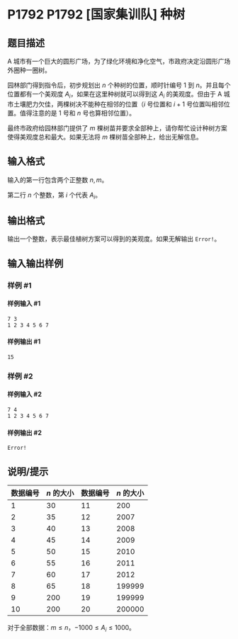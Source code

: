 # P1792 P1792 [国家集训队] 种树

## 题目描述

A 城市有一个巨大的圆形广场，为了绿化环境和净化空气，市政![]()府决定沿圆形广场外圈种一圈树。

园林部门得到指令后，初步规划出 $n$ 个种树的位置，顺时针编号 $1$ 到 $n$。并且每个位置都有一个美观度 $A_i$，如果在这里种树就可以得到这 $A_i$ 的美观度。但由于 A 城市土壤肥力欠佳，两棵树决不能种在相邻的位置（$i$ 号位置和 $i+1$ 号位置叫相邻位置。值得注意的是 $1$ 号和 $n$ 号也算相邻位置）。

最终市![]()政![]()府给园林部门提供了 $m$ 棵树苗并要求全部种上，请你帮忙设计种树方案使得美观度总和最大。如果无法将 $m$ 棵树苗全部种上，给出无解信息。

## 输入格式

输入的第一行包含两个正整数 $n,m$。

第二行 $n$ 个整数，第 $i$ 个代表 $A_i$。

## 输出格式

输出一个整数，表示最佳植树方案可以得到的美观度。如果无解输出 `Error!`。

## 输入输出样例

### 样例 #1

#### 样例输入 #1

```
7 3
1 2 3 4 5 6 7
```

#### 样例输出 #1

```
15
```

### 样例 #2

#### 样例输入 #2

```
7 4
1 2 3 4 5 6 7
```

#### 样例输出 #2

```
Error!
```

## 说明/提示

数据编号|$n$ 的大小|数据编号| $n$ 的大小
-|-|-|-
$1$|$30$|$11$|$200$
$2$|$35$|$12$|$2007$
$3$|$40$|$13$|$2008$
$4$|$45$|$14$|$2009$
$5$|$50$|$15$|$2010$
$6$|$55$|$16$|$2011$
$7$|$60$|$17$|$2012$
$8$|$65$|$18$|$199999$
$9$|$200$|$19$|$199999$
$10$|$200$|$20$|$200000$

对于全部数据：$m\le n$，$-1000\le A_i\le1000$。
